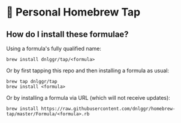# 🍺 Personal Homebrew Tap

## How do I install these formulae?

Using a formula's fully qualified name:

```
brew install dnlggr/tap/<formula>
```

Or by first tapping this repo and then installing a formula as usual:

```
brew tap dnlggr/tap
brew install <formula>
```

Or by installing a formula via URL (which will not receive updates):

```
brew install https://raw.githubusercontent.com/dnlggr/homebrew-tap/master/Formula/<formula>.rb
```

